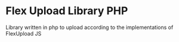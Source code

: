 
# Flex Upload Library PHP
 Library written in php to upload according to the implementations of FlexUpload JS

